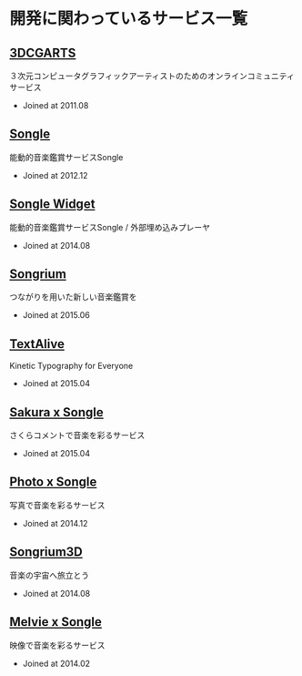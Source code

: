 # 開発に関わっているサービス一覧

## [3DCGARTS](http://3dcg-arts.net)

３次元コンピュータグラフィックアーティストのためのオンラインコミュニティサービス

 * Joined at 2011.08

## [Songle](http://songle.jp)

能動的音楽鑑賞サービスSongle

 * Joined at 2012.12

## [Songle Widget](http://widget.songle.jp)

能動的音楽鑑賞サービスSongle / 外部埋め込みプレーヤ

 * Joined at 2014.08

## [Songrium](http://songrium.jp)

つながりを用いた新しい音楽鑑賞を

 * Joined at 2015.06

## [TextAlive](http://textalive.jp)

Kinetic Typography for Everyone

 * Joined at 2015.04

## [Sakura x Songle](http://sakura.songle.jp)

さくらコメントで音楽を彩るサービス

 * Joined at 2015.04

## [Photo x Songle](http://photo.songle.jp)

写真で音楽を彩るサービス

 * Joined at 2014.12

## [Songrium3D](http://songrium.jp/map/3d)

音楽の宇宙へ旅立とう

 * Joined at 2014.08

## [Melvie x Songle](http://melvie.songle.jp)

映像で音楽を彩るサービス

 * Joined at 2014.02
